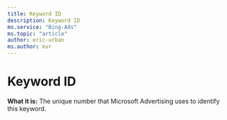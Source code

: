 ```yaml
---
title: Keyword ID
description: Keyword ID
ms.service: "Bing-Ads"
ms.topic: "article"
author: eric-urban
ms.author: eur
---
```


# Keyword ID

**What it is:** The unique number that Microsoft Advertising uses to identify this keyword.


